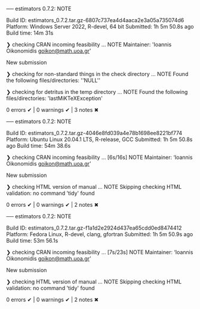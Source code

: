 ── estimators 0.7.2: NOTE

  Build ID:   estimators_0.7.2.tar.gz-6807c737ea4d4aaca2e3a05a735074d6
  Platform:   Windows Server 2022, R-devel, 64 bit
  Submitted:  1h 5m 50.8s ago
  Build time: 14m 31s

❯ checking CRAN incoming feasibility ... NOTE
  Maintainer: 'Ioannis Oikonomidis <goikon@math.uoa.gr>'
  
  New submission

❯ checking for non-standard things in the check directory ... NOTE
  Found the following files/directories:
    ''NULL''

❯ checking for detritus in the temp directory ... NOTE
  Found the following files/directories:
    'lastMiKTeXException'

0 errors ✔ | 0 warnings ✔ | 3 notes ✖

── estimators 0.7.2: NOTE

  Build ID:   estimators_0.7.2.tar.gz-4046e8fd039a4e78b1698ee8221bf774
  Platform:   Ubuntu Linux 20.04.1 LTS, R-release, GCC
  Submitted:  1h 5m 50.8s ago
  Build time: 54m 38.6s

❯ checking CRAN incoming feasibility ... [6s/16s] NOTE
  Maintainer: ‘Ioannis Oikonomidis <goikon@math.uoa.gr>’
  
  New submission

❯ checking HTML version of manual ... NOTE
  Skipping checking HTML validation: no command 'tidy' found

0 errors ✔ | 0 warnings ✔ | 2 notes ✖

── estimators 0.7.2: NOTE

  Build ID:   estimators_0.7.2.tar.gz-f1a1d2e2924d437ea65cdd0ed8474412
  Platform:   Fedora Linux, R-devel, clang, gfortran
  Submitted:  1h 5m 50.9s ago
  Build time: 53m 56.1s

❯ checking CRAN incoming feasibility ... [7s/23s] NOTE
  Maintainer: ‘Ioannis Oikonomidis <goikon@math.uoa.gr>’
  
  New submission

❯ checking HTML version of manual ... NOTE
  Skipping checking HTML validation: no command 'tidy' found

0 errors ✔ | 0 warnings ✔ | 2 notes ✖
